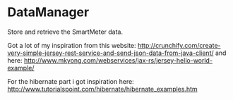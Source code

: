 DataManager
=============

Store and retrieve the SmartMeter data.

Got a lot of my inspiration from this website:
http://crunchify.com/create-very-simple-jersey-rest-service-and-send-json-data-from-java-client/
and here:
http://www.mkyong.com/webservices/jax-rs/jersey-hello-world-example/

For the hibernate part i got inspiration here:
http://www.tutorialspoint.com/hibernate/hibernate_examples.htm
